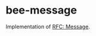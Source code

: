 # bee-message

Implementation of [RFC: Message](https://github.com/GalRogozinski/protocol-rfcs/blob/message/text/0017-message/0017-message.md).

